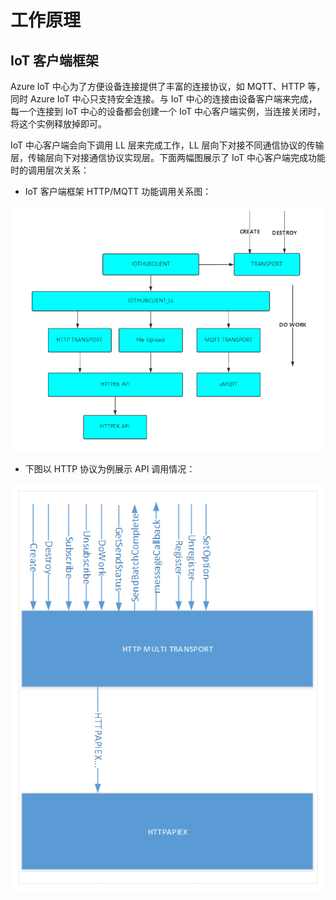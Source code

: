# 工作原理

## IoT 客户端框架

Azure IoT 中心为了方便设备连接提供了丰富的连接协议，如 MQTT、HTTP 等，同时 Azure  IoT 中心只支持安全连接。与 IoT 中心的连接由设备客户端来完成，每一个连接到 IoT 中心的设备都会创建一个 IoT 中心客户端实例，当连接关闭时，将这个实例释放掉即可。

IoT 中心客户端会向下调用 LL 层来完成工作，LL 层向下对接不同通信协议的传输层，传输层向下对接通信协议实现层。下面两幅图展示了 IoT 中心客户端完成功能时的调用层次关系：

- IoT 客户端框架 HTTP/MQTT 功能调用关系图：

![HTTP/MQTT 功能调用关系图](figures/iot_client.png)

- 下图以 HTTP 协议为例展示 API 调用情况：

![HTTP 协议 API 调用](figures/http_api_invoke.png)

